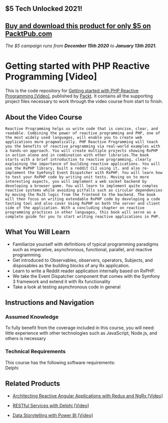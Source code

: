 ## $5 Tech Unlocked 2021!
[Buy and download this product for only $5 on PacktPub.com](https://www.packtpub.com/)
-----
*The $5 campaign         runs from __December 15th 2020__ to __January 13th 2021.__*

# Getting started with PHP Reactive Programming [Video]
This is the code repository for [Getting started with PHP Reactive Programming [Video]](https://www.packtpub.com/application-development/getting-started-php-reactive-programming-video?utm_source=github&utm_medium=repository&utm_campaign=9781788391986), published by [Packt](https://www.packtpub.com/?utm_source=github). It contains all the supporting project files necessary to work through the video course from start to finish.
## About the Video Course
	Reactive Programming helps us write code that is concise, clear, and readable. Combining the power of reactive programming and PHP, one of the most widely used languages, will enable you to create web applications more pragmatically. PHP Reactive Programming will teach you the benefits of reactive programming via real-world examples with a hands-on approach. You will create multiple projects showing RxPHP in action alone and in combination with other libraries.The book starts with a brief introduction to reactive programming, clearly explaining the importance of building reactive applications. You will use the RxPHP library, built a reddit CLI using it, and also re-implement the Symfony3 Event Dispatcher with RxPHP. You will learn how to test your RxPHP code by writing unit tests. Moving on to more interesting aspects, you will implement a web socket backend by developing a browser game. You will learn to implement quite complex reactive systems while avoiding pitfalls such as circular dependencies by moving the RxJS logic from the frontend to the backend. The book will then focus on writing extendable RxPHP code by developing a code testing tool and also cover Using RxPHP on both the server and client side of the application. With a concluding chapter on reactive programming practices in other languages, this book will serve as a complete guide for you to start writing reactive applications in PHP.

<H2>What You Will Learn</H2>
<DIV class=book-info-will-learn-text>
<UL>
<LI>Familiarize yourself with definitions of typical programming paradigms such as imperative, asynchronous, functional, parallel, and reactive programming. 
<LI>Get introduced to Observables, observers, operators, Subjects, and disposables as the building blocks of any Rx application. 
<LI>Learn to write a Reddit reader application internally based on RxPHP. 
<LI>We take the Event Dispatcher component that comes with the Symfony 3 framework and extend it with Rx functionality 
<LI>Take a look at testing asynchronous code in general </LI></UL></DIV>

## Instructions and Navigation
### Assumed Knowledge
To fully benefit from the coverage included in this course, you will need:<br/>
little experience with other technologies such as JavaScript, Node.js, and others is necessary
### Technical Requirements
This course has the following software requirements:<br/>
Delphi

## Related Products
* [Architecting Reactive Angular Applications with Redux and NgRx [Video]](https://www.packtpub.com/web-development/architecting-reactive-angular-applications-redux-and-ngrx-video?utm_source=github&utm_medium=repository&utm_campaign=9781789536546)

* [RESTful Services with Delphi [Video]](https://www.packtpub.com/application-development/restful-services-delphi-video?utm_source=github&utm_medium=repository&utm_campaign=9781789951882)

* [Data Storytelling with Power BI [Video]](https://www.packtpub.com/big-data-and-business-intelligence/data-storytelling-power-bi-video?utm_source=github&utm_medium=repository&utm_campaign=9781789959475)

